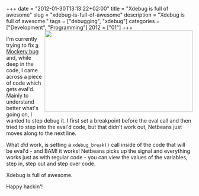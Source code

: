+++
date = "2012-01-30T13:13:22+02:00"
title = "Xdebug is full of awesome"
slug = "xdebug-is-full-of-awesome"
description = "Xdebug is full of awesome."
tags = ["debugging", "xdebug"]
categories = ["Development", "Programming"]
2012 = ["01"]
+++
<img alt="" src="http://lh6.googleusercontent.com/-T6KPtpQIrCA/TyaW4TSDKvI/AAAAAAAAAss/dGguCKJ4ONs/s400/400x200.png" title="debugging eval&#039;d code with xdebug" class="alignright" width="400" height="220" style='float:right' />

I'm currently trying to fix <a href="https://github.com/padraic/mockery/issues/33">a Mockery bug</a> and, while deep in the code, I came across a piece of code which gets eval'd. Mainly to understand better what's going on, I wanted to step debug it. I first set a breakpoint before the eval call and then tried to step into the eval'd code, but that didn't work out, Netbeans just moves along to the next line.

What *did* work, is setting a <code>xdebug_break()</code> call inside of the code that will be eval'd - and BAM! it works! Netbeans picks up the signal and everything works just as with regular code - you can view the values of the variables, step in, step out and step over code.

Xdebug is full of awesome.

Happy hackin'!
